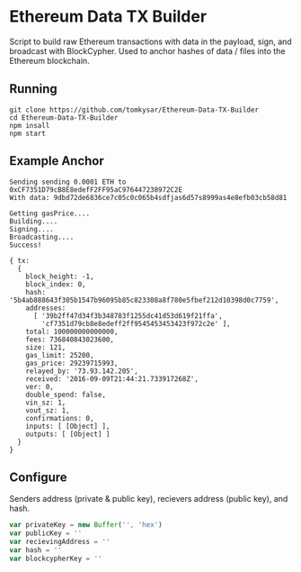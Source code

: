 # Ethereum Data TX Builder 
Script to build raw Ethereum transactions with data in the payload, sign, and broadcast with BlockCypher. Used to anchor hashes of data / files into the Ethereum blockchain.

## Running

```
git clone https://github.com/tomkysar/Ethereum-Data-TX-Builder
cd Ethereum-Data-TX-Builder
npm insall
npm start
```

## Example Anchor 

```
Sending sending 0.0001 ETH to 0xCF7351D79cB8E8edefF2FF95aC976447238972C2E
With data: 9dbd72de6836ce7c05c0c065b4sdfjas6d57s8999as4e8efb03cb58d81

Getting gasPrice....
Building....
Signing....
Broadcasting....
Success!

{ tx: 
  { 
    block_height: -1,
    block_index: 0,
    hash: '5b4ab888643f305b1547b96095b85c823308a8f780e5fbef212d10398d0c7759',
    addresses: 
      [ '39b2ff47d34f3b348783f1255dc41d53d619f21ffa',
        'cf7351d79cb8e8edeff2ff9545453453423f972c2e' ],
    total: 100000000000000,
    fees: 736840843023600,
    size: 121,
    gas_limit: 25200,
    gas_price: 29239715993,
    relayed_by: '73.93.142.205',
    received: '2016-09-09T21:44:21.733917268Z',
    ver: 0,
    double_spend: false,
    vin_sz: 1,
    vout_sz: 1,
    confirmations: 0,
    inputs: [ [Object] ],
    outputs: [ [Object] ] 
  } 
}
```

## Configure 

Senders address (private & public key), recievers address (public key), and hash.

```javascript
var privateKey = new Buffer('', 'hex')
var publicKey = ''
var recievingAddress = ''
var hash = ''
var blockcypherKey = ''
```
